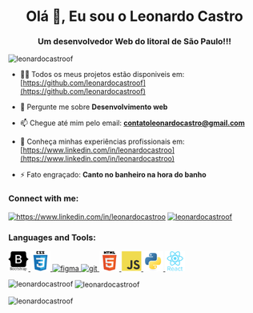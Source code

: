 <h1 align="center">Olá 👋, Eu sou o Leonardo Castro</h1>
<h3 align="center">Um desenvolvedor Web do litoral de São Paulo!!!</h3>

<p align="left"> <img src="https://komarev.com/ghpvc/?username=leonardocastroof&label=Profile%20views&color=0e75b6&style=flat" alt="leonardocastroof" /> </p>

- 👨‍💻 Todos os meus projetos estão disponiveis em: [https://github.com/leonardocastroof](https://github.com/leonardocastroof)

- 💬 Pergunte me sobre **Desenvolvimento web**

- 📫 Chegue até mim pelo email: **contatoleonardocastro@gmail.com**

- 📄 Conheça minhas experiências profissionais em: [https://www.linkedin.com/in/leonardocastroo](https://www.linkedin.com/in/leonardocastroo)

- ⚡ Fato engraçado: **Canto no banheiro na hora do banho**

<h3 align="left">Connect with me:</h3>
<p align="left">
<a href="https://linkedin.com/in/https://www.linkedin.com/in/leonardocastroofi" target="blank"><img align="center" src="https://raw.githubusercontent.com/rahuldkjain/github-profile-readme-generator/master/src/images/icons/Social/linked-in-alt.svg" alt="https://www.linkedin.com/in/leonardocastroo" height="30" width="40" /></a>
<a href="https://instagram.com/leonardocastroof" target="blank"><img align="center" src="https://raw.githubusercontent.com/rahuldkjain/github-profile-readme-generator/master/src/images/icons/Social/instagram.svg" alt="leonardocastroof" height="30" width="40" /></a>
</p>

<h3 align="left">Languages and Tools:</h3>
<p align="left"> <a href="https://getbootstrap.com" target="_blank" rel="noreferrer"> <img src="https://raw.githubusercontent.com/devicons/devicon/master/icons/bootstrap/bootstrap-plain-wordmark.svg" alt="bootstrap" width="40" height="40"/> </a> <a href="https://www.w3schools.com/css/" target="_blank" rel="noreferrer"> <img src="https://raw.githubusercontent.com/devicons/devicon/master/icons/css3/css3-original-wordmark.svg" alt="css3" width="40" height="40"/> </a> <a href="https://www.figma.com/" target="_blank" rel="noreferrer"> <img src="https://www.vectorlogo.zone/logos/figma/figma-icon.svg" alt="figma" width="40" height="40"/> </a> <a href="https://git-scm.com/" target="_blank" rel="noreferrer"> <img src="https://www.vectorlogo.zone/logos/git-scm/git-scm-icon.svg" alt="git" width="40" height="40"/> </a> <a href="https://www.w3.org/html/" target="_blank" rel="noreferrer"> <img src="https://raw.githubusercontent.com/devicons/devicon/master/icons/html5/html5-original-wordmark.svg" alt="html5" width="40" height="40"/> </a> <a href="https://developer.mozilla.org/en-US/docs/Web/JavaScript" target="_blank" rel="noreferrer"> <img src="https://raw.githubusercontent.com/devicons/devicon/master/icons/javascript/javascript-original.svg" alt="javascript" width="40" height="40"/> </a> <a href="https://www.python.org" target="_blank" rel="noreferrer"> <img src="https://raw.githubusercontent.com/devicons/devicon/master/icons/python/python-original.svg" alt="python" width="40" height="40"/> </a> <a href="https://reactjs.org/" target="_blank" rel="noreferrer"> <img src="https://raw.githubusercontent.com/devicons/devicon/master/icons/react/react-original-wordmark.svg" alt="react" width="40" height="40"/> </a> </p>

<p><img align="left" src="https://github-readme-stats.vercel.app/api/top-langs?username=leonardocastroof&show_icons=true&theme=dark&locale=en&layout=compact" alt="leonardocastroof" /></p>

<p>&nbsp;<img align="center" src="https://github-readme-stats.vercel.app/api?username=leonardocastroof&show_icons=true&theme=dark&locale=en" alt="leonardocastroof" /></p>

<p><img align="center" src="https://github-readme-streak-stats.herokuapp.com/?user=leonardocastroof&theme=dark" alt="leonardocastroof" /></p>
